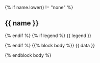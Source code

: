 {% if name.lower() != "none" %}
## <i class="fa fa-chevron-right"></i> {{ name }}
{% endif %}
{% if legend %}
{{ legend }}

{% endif %}
{{% block body %}}
{{ data }}

{% endblock body %}
